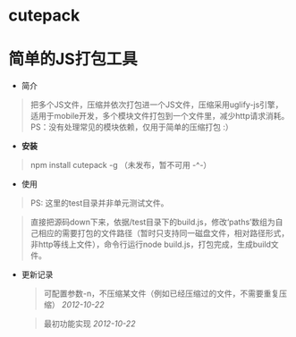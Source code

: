 cutepack
========

# 简单的JS打包工具 #

- 简介
> 把多个JS文件，压缩并依次打包进一个JS文件，压缩采用uglify-js引擎，适用于mobile开发，多个模块文件打包到一个文件里，减少http请求消耗。PS：没有处理常见的模块依赖，仅用于简单的压缩打包 :）

- **安装**
> npm install cutepack -g （未发布，暂不可用 -^-）

- 使用
 > PS: 这里的test目录并非单元测试文件。

 > 直接把源码down下来，依据/test目录下的build.js，修改‘paths’数组为自己相应的需要打包的文件路径（暂时只支持同一磁盘文件，相对路径形式，非http等线上文件），命令行运行node build.js，打包完成，生成build文件。   

- 更新记录
    > 可配置参数-n，不压缩某文件（例如已经压缩过的文件，不需要重复压缩） 
      *2012-10-22*

    > 最初功能实现 *2012-10-22*
